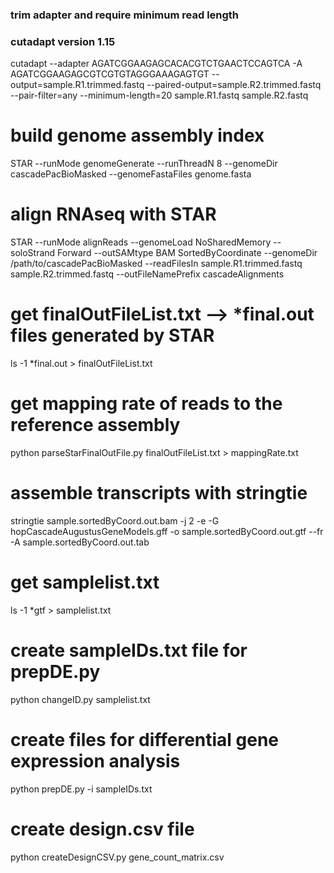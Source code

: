 ### trim adapter and require minimum read length
### cutadapt version 1.15
cutadapt --adapter AGATCGGAAGAGCACACGTCTGAACTCCAGTCA -A AGATCGGAAGAGCGTCGTGTAGGGAAAGAGTGT --output=sample.R1.trimmed.fastq --paired-output=sample.R2.trimmed.fastq --pair-filter=any --minimum-length=20 sample.R1.fastq sample.R2.fastq

# build genome assembly index
STAR --runMode genomeGenerate --runThreadN 8 --genomeDir cascadePacBioMasked --genomeFastaFiles genome.fasta

# align RNAseq with STAR
STAR --runMode alignReads --genomeLoad NoSharedMemory --soloStrand Forward --outSAMtype BAM SortedByCoordinate --genomeDir /path/to/cascadePacBioMasked --readFilesIn sample.R1.trimmed.fastq sample.R2.trimmed.fastq --outFileNamePrefix cascadeAlignments

# get finalOutFileList.txt --> *final.out files generated by STAR
ls -1 *final.out > finalOutFileList.txt

# get mapping rate of reads to the reference assembly
python parseStarFinalOutFile.py finalOutFileList.txt > mappingRate.txt

# assemble transcripts with stringtie
stringtie sample.sortedByCoord.out.bam -j 2 -e -G hopCascadeAugustusGeneModels.gff -o sample.sortedByCoord.out.gtf --fr -A sample.sortedByCoord.out.tab

# get samplelist.txt
ls -1 *gtf > samplelist.txt

# create sampleIDs.txt file for prepDE.py
python changeID.py samplelist.txt 

# create files for differential gene expression analysis
python prepDE.py -i sampleIDs.txt

# create design.csv file
python createDesignCSV.py gene_count_matrix.csv 
